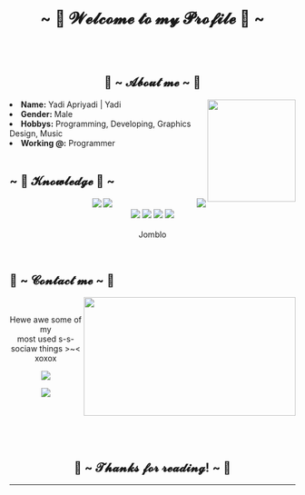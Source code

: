 <body>
<h1 align="center">~ 💖 𝓦𝓮𝓵𝓬𝓸𝓶𝓮 𝓽𝓸 𝓶𝔂 𝓟𝓻𝓸𝓯𝓲𝓵𝓮 💖 ~</h1>
<br>
<div align="center">
</div>
<br>
<div>
<h2 align="center"> 🦊 ~ 𝓐𝓫𝓸𝓾𝓽 𝓶𝓮 ~ 🦊 </h2>
<img src="https://yt3.ggpht.com/a/AATXAJxkp3R3wNlUT2IKYBvDYmCUJZrEbFtwLjLddR_3-g=s900-c-k-c0x00ffffff-no-rj" width="155" height="180" align="right">
<li>
<b>Name:</b> Yadi Apriyadi | Yadi</li>
<li>
<b>Gender:</b> Male
</li>
<li>
<b>Hobbys:</b> Programming, Developing, Graphics Design, Music
</li>
<li>
<b>Working @:</b> Programmer
</li>
<br>
</div>
<div>
<h2 align="left">            ~ 📇 𝓚𝓷𝓸𝔀𝓵𝓮𝓭𝓰𝓮 📇 ~</h2>
<p>
<img src="https://thumbs.gfycat.com/AstonishingCourteousCurassow-max-1mb.gif" align="right">
</div>
<div>
<p align="center"><img src="https://img.shields.io/badge/html5%20-%23E34F26.svg?&style=for-the-badge&logo=html5&logoColor=white"/> <img src="https://img.shields.io/badge/css3%20-%231572B6.svg?&style=for-the-badge&logo=css3&logoColor=white"/><br> <img src="https://img.shields.io/badge/python%20-%23323330.svg?&style=for-the-badge&logo=python&logoColor=%24f2a0"/> <img src="https://img.shields.io/badge/javascript%20-%23323330.svg?&style=for-the-badge&logo=javascript&logoColor=%23F7DF1E"/> <img src="https://img.shields.io/badge/git%20-%23F05033.svg?&style=for-the-badge&logo=git&logoColor=white"/> <img src="https://img.shields.io/badge/php%20-%23323330.svg?&style=for-the-badge&logo=php&logoColor=%24f2a0"/> <br><br>
Jomblo
</p>
<br>
<h2>           📝 ~ 𝓒𝓸𝓷𝓽𝓪𝓬𝓽 𝓶𝓮 ~ 📝</h2>
<img src="https://i.imgur.com/KXx0cCx.gif" align="right" width="373.5px" height="208.5px">
<br>
<p align="center">Hewe awe some of my <br>
most used s-s-sociaw things >~< xoxox</p>
<p align="center"> <a href="https://discord.gg/SvHeFWNtK5" target="_blank"><img src="https://img.shields.io/badge/Smart%20People%20-%237289DA.svg?&style=for-the-badge&logo=discord&logoColor=white"/></a></p>
<p align="center"><a href="https://www.youtube.com/channel/UCVb30GM1v3MEi3vWs48GAgg" target="_blank"><img src="https://img.shields.io/badge/YadBro%20Channel%20-E124FF.svg?&style=for-the-badge&logo=YouTube&logoColor=white"/></a></p>
</div>
<br>
<div>
<br>
<br>
<br>
<div>
<h2 align="center">💖 ~ 𝓣𝓱𝓪𝓷𝓴𝓼 𝓯𝓸𝓻 𝓻𝓮𝓪𝓭𝓲𝓷𝓰! ~ 💖</h2>
<hr>
</div>
</div>
</body>

